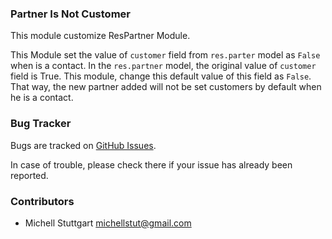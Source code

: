 ### Partner Is Not Customer

This module customize ResPartner Module.

This Module set the value of `customer` field from `res.parter` model as `False` 
when is a contact. In the `res.partner` model, the original value of `customer` field is True. 
This module, change this default value of this field as `False`. That way, the new partner 
added will not be set customers by default when he is a contact.

### Bug Tracker

Bugs are tracked on [GitHub Issues](https://github.com/multidadosti-erp/multidadosti-addons/issues).

In case of trouble, please check there if your issue has already been reported.

### Contributors

* Michell Stuttgart <michellstut@gmail.com>